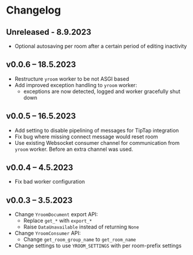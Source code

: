 # Changelog

## Unreleased - 8.9.2023

- Optional autosaving per room after a certain period of editing inactivity

## v0.0.6 – 18.5.2023

- Restructure `yroom` worker to be not ASGI based
- Add improved exception handling to `yroom` worker:
    - exceptions are now detected, logged and worker gracefully shut down

## v0.0.5 – 16.5.2023

- Add setting to disable pipelining of messages for TipTap integration
- Fix bug where missing connect message would reset room
- Use existing Websocket consumer channel for communication from `yroom` worker. Before an extra channel was used.

## v0.0.4 – 4.5.2023

- Fix bad worker configuration

## v0.0.3 – 3.5.2023

- Change `YroomDocument` export API:
    - Replace `get_*` with `export_*`
    - Raise `DataUnavailable` instead of returning `None`
- Change `YroomConsumer` API:
    - Change `get_room_group_name` to `get_room_name`
- Change settings to use `YROOM_SETTINGS` with per room-prefix settings
